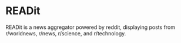 READit
==========

READit is a news aggregator powered by reddit, displaying posts from r/worldnews, r/news, r/science, and r/technology.
